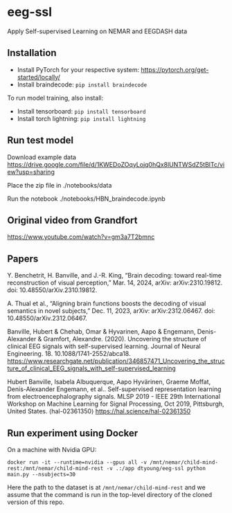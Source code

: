# eeg-ssl
Apply Self-supervised Learning on NEMAR and EEGDASH data

## Installation
- Install PyTorch for your respective system: https://pytorch.org/get-started/locally/
- Install braindecode: `pip install braindecode`

To run model training, also install:
- Install tensorboard: `pip install tensorboard`
- Install torch lightning: `pip install lightning`

## Run test model

Download example data
https://drive.google.com/file/d/1KWEDoZOqyLojq0hQx8lUNTWSdZ5tBlTc/view?usp=sharing

Place the zip file in ./notebooks/data

Run the notebook ./notebooks/HBN_braindecode.ipynb

## Original video from Grandfort

https://www.youtube.com/watch?v=gm3a7T2bmnc

## Papers
Y. Benchetrit, H. Banville, and J.-R. King, “Brain decoding: toward real-time reconstruction of visual perception,” Mar. 14, 2024, arXiv: arXiv:2310.19812. doi: 10.48550/arXiv.2310.19812.

A. Thual et al., “Aligning brain functions boosts the decoding of visual semantics in novel subjects,” Dec. 11, 2023, arXiv: arXiv:2312.06467. doi: 10.48550/arXiv.2312.06467.

Banville, Hubert & Chehab, Omar & Hyvarinen, Aapo & Engemann, Denis-Alexander & Gramfort, Alexandre. (2020). Uncovering the structure of clinical EEG signals with self-supervised learning. Journal of Neural Engineering. 18. 10.1088/1741-2552/abca18. 
https://www.researchgate.net/publication/346857471_Uncovering_the_structure_of_clinical_EEG_signals_with_self-supervised_learning

Hubert Banville, Isabela Albuquerque, Aapo Hyvärinen, Graeme Moffat, Denis-Alexander Engemann, et al.. Self-supervised representation learning from electroencephalography signals. MLSP 2019 - IEEE 29th International Workshop on Machine Learning for Signal Processing, Oct 2019, Pittsburgh, United States. ⟨hal-02361350⟩
https://hal.science/hal-02361350


## Run experiment using Docker
On a machine with Nvidia GPU:

```
docker run -it --runtime=nvidia --gpus all -v /mnt/nemar/child-mind-rest:/mnt/nemar/child-mind-rest -v .:/app dtyoung/eeg-ssl python main.py --nsubjects=30
```

Here the path to the dataset is at `/mnt/nemar/child-mind-rest` and we assume that the command is run in the top-level directory of the cloned version of this repo.
